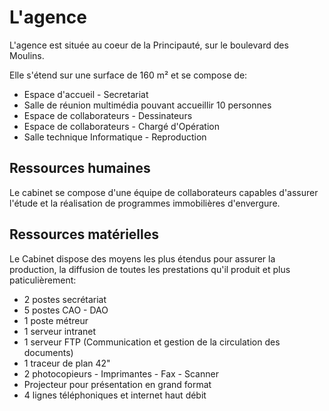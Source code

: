 # L'agence

L'agence est située au coeur de la Principauté, sur le boulevard des Moulins.

Elle s'étend sur une surface de 160 m² et se compose de:

* Espace d'accueil - Secretariat
* Salle de réunion multimédia pouvant accueillir 10 personnes
* Espace de collaborateurs - Dessinateurs
* Espace de collaborateurs - Chargé d'Opération
* Salle technique Informatique - Reproduction

## Ressources humaines

Le cabinet se compose d'une équipe de collaborateurs capables d'assurer l'étude et la réalisation de programmes immobilières d'envergure.

## Ressources matérielles

Le Cabinet dispose des moyens les plus étendus pour assurer la production, la diffusion de toutes les prestations qu'il produit et plus paticulièrement:

* 2 postes secrétariat
* 5 postes CAO - DAO
* 1 poste métreur
* 1 serveur intranet
* 1 serveur FTP (Communication et gestion de la circulation des documents)
* 1 traceur de plan 42"
* 2 photocopieurs - Imprimantes - Fax - Scanner
* Projecteur pour présentation en grand format
* 4 lignes téléphoniques et internet haut débit
